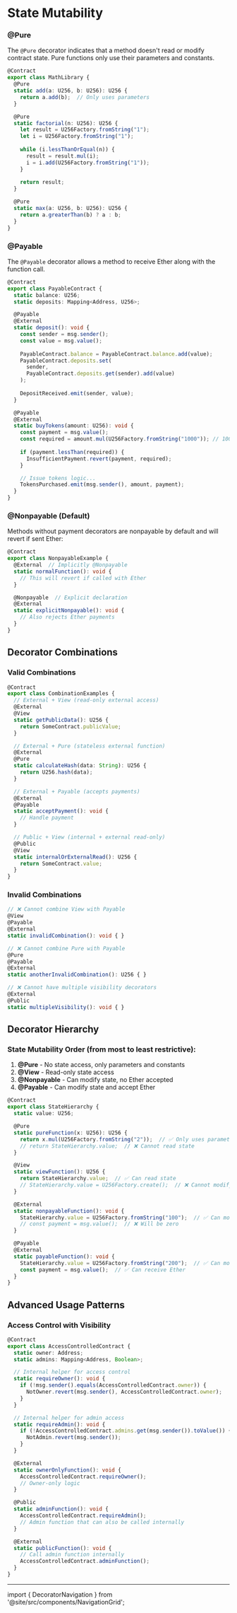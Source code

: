 # State Mutability

### @Pure

The `@Pure` decorator indicates that a method doesn't read or modify contract state. Pure functions only use their parameters and constants.

```typescript
@Contract
export class MathLibrary {
  @Pure
  static add(a: U256, b: U256): U256 {
    return a.add(b);  // Only uses parameters
  }

  @Pure
  static factorial(n: U256): U256 {
    let result = U256Factory.fromString("1");
    let i = U256Factory.fromString("1");
    
    while (i.lessThanOrEqual(n)) {
      result = result.mul(i);
      i = i.add(U256Factory.fromString("1"));
    }
    
    return result;
  }

  @Pure
  static max(a: U256, b: U256): U256 {
    return a.greaterThan(b) ? a : b;
  }
}
```

### @Payable

The `@Payable` decorator allows a method to receive Ether along with the function call.

```typescript
@Contract
export class PayableContract {
  static balance: U256;
  static deposits: Mapping<Address, U256>;

  @Payable
  @External
  static deposit(): void {
    const sender = msg.sender();
    const value = msg.value();
    
    PayableContract.balance = PayableContract.balance.add(value);
    PayableContract.deposits.set(
      sender, 
      PayableContract.deposits.get(sender).add(value)
    );
    
    DepositReceived.emit(sender, value);
  }

  @Payable
  @External
  static buyTokens(amount: U256): void {
    const payment = msg.value();
    const required = amount.mul(U256Factory.fromString("1000")); // 1000 wei per token
    
    if (payment.lessThan(required)) {
      InsufficientPayment.revert(payment, required);
    }

    // Issue tokens logic...
    TokensPurchased.emit(msg.sender(), amount, payment);
  }
}
```

### @Nonpayable (Default)

Methods without payment decorators are nonpayable by default and will revert if sent Ether:

```typescript
@Contract
export class NonpayableExample {
  @External  // Implicitly @Nonpayable
  static normalFunction(): void {
    // This will revert if called with Ether
  }

  @Nonpayable  // Explicit declaration
  @External
  static explicitNonpayable(): void {
    // Also rejects Ether payments
  }
}
```

## Decorator Combinations

### Valid Combinations

```typescript
@Contract
export class CombinationExamples {
  // External + View (read-only external access)
  @External
  @View
  static getPublicData(): U256 {
    return SomeContract.publicValue;
  }

  // External + Pure (stateless external function)
  @External
  @Pure
  static calculateHash(data: String): U256 {
    return U256.hash(data);
  }

  // External + Payable (accepts payments)
  @External
  @Payable
  static acceptPayment(): void {
    // Handle payment
  }

  // Public + View (internal + external read-only)
  @Public
  @View
  static internalOrExternalRead(): U256 {
    return SomeContract.value;
  }
}
```

### Invalid Combinations

```typescript
// ❌ Cannot combine View with Payable
@View
@Payable
@External
static invalidCombination(): void { }

// ❌ Cannot combine Pure with Payable
@Pure
@Payable
@External
static anotherInvalidCombination(): U256 { }

// ❌ Cannot have multiple visibility decorators
@External
@Public
static multipleVisibility(): void { }
```

## Decorator Hierarchy

### State Mutability Order (from most to least restrictive):

1. **@Pure** - No state access, only parameters and constants
2. **@View** - Read-only state access
3. **@Nonpayable** - Can modify state, no Ether accepted
4. **@Payable** - Can modify state and accept Ether

```typescript
@Contract
export class StateHierarchy {
  static value: U256;

  @Pure
  static pureFunction(x: U256): U256 {
    return x.mul(U256Factory.fromString("2"));  // ✅ Only uses parameters
    // return StateHierarchy.value;  // ❌ Cannot read state
  }

  @View
  static viewFunction(): U256 {
    return StateHierarchy.value;  // ✅ Can read state
    // StateHierarchy.value = U256Factory.create();  // ❌ Cannot modify state
  }

  @External
  static nonpayableFunction(): void {
    StateHierarchy.value = U256Factory.fromString("100");  // ✅ Can modify state
    // const payment = msg.value();  // ❌ Will be zero
  }

  @Payable
  @External
  static payableFunction(): void {
    StateHierarchy.value = U256Factory.fromString("200");  // ✅ Can modify state
    const payment = msg.value();  // ✅ Can receive Ether
  }
}
```

## Advanced Usage Patterns

### Access Control with Visibility

```typescript
@Contract
export class AccessControlledContract {
  static owner: Address;
  static admins: Mapping<Address, Boolean>;

  // Internal helper for access control
  static requireOwner(): void {
    if (!msg.sender().equals(AccessControlledContract.owner)) {
      NotOwner.revert(msg.sender(), AccessControlledContract.owner);
    }
  }

  // Internal helper for admin access
  static requireAdmin(): void {
    if (!AccessControlledContract.admins.get(msg.sender()).toValue()) {
      NotAdmin.revert(msg.sender());
    }
  }

  @External
  static ownerOnlyFunction(): void {
    AccessControlledContract.requireOwner();
    // Owner-only logic
  }

  @Public
  static adminFunction(): void {
    AccessControlledContract.requireAdmin();
    // Admin function that can also be called internally
  }

  @External
  static publicFunction(): void {
    // Call admin function internally
    AccessControlledContract.adminFunction();
  }
}
```

---

import { DecoratorNavigation } from '@site/src/components/NavigationGrid';

<DecoratorNavigation /> 